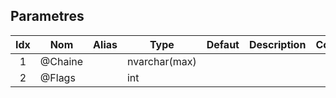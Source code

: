 ﻿[//]:outils.MGX_AFCTS_APP_COMPRESS_TEXT


[//]:s{Parametres/}
## Parametres
[//]:t{Parametres/}

| Idx | Nom     | Alias | Type          | Defaut | Description | Commentaire | Version | Spe | Dev |
| :-: | ------- | ----- | ------------- | ------ | ----------- | ----------- | ------- | :-: | --- |
|  1  | @Chaine |       | nvarchar(max) |        |             |             |         | [ ] |     |
|  2  | @Flags  |       | int           |        |             |             |         | [ ] |     |

[//]:t{/Parametres/}
[//]:s{/Parametres/}
